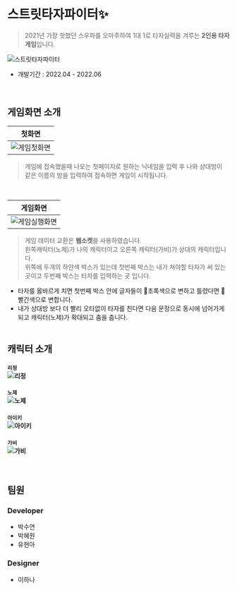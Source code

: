 # 스트릿타자파이터✨
> 2021년 가장 핫했던 스우파를 오마주하여 1대 1로 타자실력을 겨루는 **2인용 타자게임**입니다.
> 
![스트릿타자파이터](https://user-images.githubusercontent.com/81597393/176351659-5220e200-ecbe-4b76-a6f1-582cfeb06ae9.jpg)

- 개발기간 : 2022.04 - 2022.06
<br/>

## 게임화면 소개

|첫화면            |
|-----------------|
|![게임첫화면](https://user-images.githubusercontent.com/81597393/176428909-c220e49b-ca52-47f2-8a60-991fd0765285.png) |
> 게임에 접속했을때 나오는 첫페이지로 원하는 닉네임을 입력 후 나와 상대방이 같은 이름의 방을 입력하여 접속하면 게임이 시작됩니다.
  <br/>

|게임화면          |
|-----------------|
|![게임실행화면](https://user-images.githubusercontent.com/81597393/176436847-7670f9fb-550a-4396-b9b6-7dfcfb0afabd.png) |
> 게임 데이터 교환은 **웹소켓**을 사용하였습니다. <br/>
> 왼쪽캐릭터(노제)가 나의 캐릭터이고 오른쪽 캐릭터(가비)가 상대의 캐릭터입니다. <br/>
> 위쪽에 두개의 하얀색 박스가 있는데 첫번째 박스는 내가 쳐야할 타자가 써 있는 곳이고 두번째 박스는 타자를 입력하는 곳 입니다. <br/>
-  타자를 옳바르게 치면 첫번째 박스 안에 글자들이 💚초록색으로 변하고 틀렸다면 💖빨간색으로 변합니다. <br/>
-  내가 상대방 보다 더 빨리 오타없이 타자를 친다면 다음 문장으로 동시에 넘어가게 되고 캐릭터(노제)가 확대되고 춤을 춥니다. <br/><br/>

## 캐릭터 소개
#### `리정`<br/> ![리정](https://user-images.githubusercontent.com/81597393/176448211-43639bad-7977-4dbe-a270-e0902c8855e2.png) <br/>
#### `노제`<br/> ![노제](https://user-images.githubusercontent.com/81597393/176448584-d92e8fd3-bf6a-4b82-991b-3658788f9843.png) <br/>
#### `아이키`<br/> ![아이키](https://user-images.githubusercontent.com/81597393/176448733-67596ee0-673f-4044-9d40-8d36b1dc2112.png) <br/>
#### `가비`<br/> ![가비](https://user-images.githubusercontent.com/81597393/176448810-67ec0b03-3533-4050-aa91-66f0e9431db2.png) <br/><br/><br/>

## 팀원
### Developer
- 박수연<br/>
- 박혜원<br/>
- 유현아<br/>
### Designer
- 이하나<br/>
